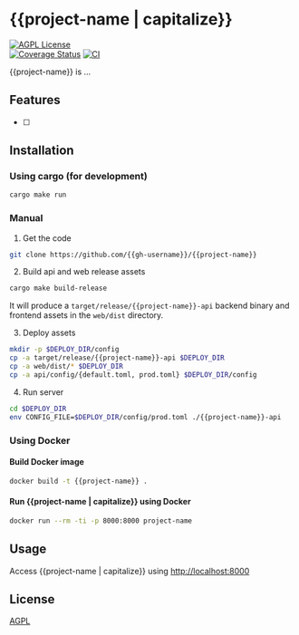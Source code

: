 # {{project-name | capitalize}}

[![AGPL License](https://img.shields.io/badge/license-AGPL-blue.svg)](http://www.gnu.org/licenses/agpl-3.0)  
[![Coverage Status](https://coveralls.io/repos/github/{{gh-username}}/{{project-name}}/badge.svg?branch=main)](https://coveralls.io/github/{{gh-username}}/{{project-name}}?branch=main)
[![CI](https://github.com/{{gh-username}}/{{project-name}}/workflows/CI/badge.svg)](https://github.com/{{gh-username}}/{{project-name}}/actions)

{{project-name}} is ...

## Features

- [ ] 
 
## Installation

### Using cargo (for development)

```bash
cargo make run
```

### Manual

1. Get the code

```bash
git clone https://github.com/{{gh-username}}/{{project-name}}
```

2. Build api and web release assets

```bash
cargo make build-release
```

It will produce a `target/release/{{project-name}}-api` backend binary and frontend assets in the `web/dist` directory.

3. Deploy assets

```bash
mkdir -p $DEPLOY_DIR/config
cp -a target/release/{{project-name}}-api $DEPLOY_DIR
cp -a web/dist/* $DEPLOY_DIR
cp -a api/config/{default.toml, prod.toml} $DEPLOY_DIR/config
```

4. Run server

```bash
cd $DEPLOY_DIR
env CONFIG_FILE=$DEPLOY_DIR/config/prod.toml ./{{project-name}}-api
```

### Using Docker

#### Build Docker image

```bash
docker build -t {{project-name}} .
```

#### Run {{project-name | capitalize}} using Docker

```bash
docker run --rm -ti -p 8000:8000 project-name
```

## Usage

Access {{project-name | capitalize}} using [http://localhost:8000](http://localhost:8000)

## License

[AGPL](LICENSE)
